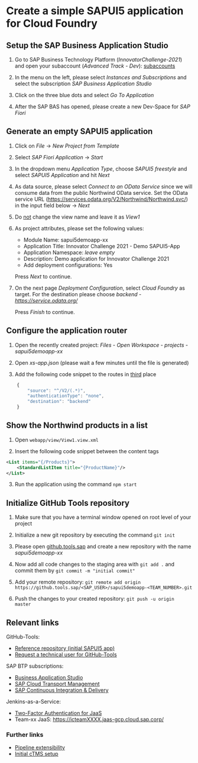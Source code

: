# Create a simple SAPUI5 application for Cloud Foundry

## Setup the SAP Business Application Studio

1. Go to SAP Business Technology Platform (*InnovatorChallenge-2021*) and open your subaccount (*Advanced Track - Dev*): [subaccounts](https://cockpit.eu10.hana.ondemand.com/cockpit/#/globalaccount/724f2b9d-5057-43b4-9b47-2b4702833c2e/subaccounts)

2. In the menu on the left, please select *Instances and Subscriptions* and select the subscription *SAP Business Application Studio*

3. Click on the three blue dots and select *Go To Application*

4. After the SAP BAS has opened, please create a new Dev-Space for *SAP Fiori*

## Generate an empty SAPUI5 application

1. Click on *File* -> *New Project from Template*

2. Select *SAP Fiori Application* -> *Start*

3. In the dropdown menu *Application Type*, choose *SAPUI5 freestyle* and select *SAPUI5 Application* and hit *Next*

4. As data source, please select *Connect to an OData Service* since we will consume data from the public Northwind OData service. Set the OData service URL (https://services.odata.org/V2/Northwind/Northwind.svc/) in the input field below -> *Next*

5. Do <ins>not</ins> change the view name and leave it as *View1*

6. As project attributes, please set the following values:
    - Module Name: sapui5demoapp-xx
    - Application Title: Innovator Challenge 2021 - Demo SAPUI5-App
    - Application Namespace: *leave empty*
    - Description: Demo application for Innovator Challenge 2021
    - Add deployment configurations: Yes

    Press *Next* to continue.

7. On the next page *Deployment Configuration*, select *Cloud Foundry* as target. For the destination please choose *backend - https://service.odata.org/*

    Press *Finish* to continue.

## Configure the application router

1. Open the recently created project: *Files* - *Open Workspace* - *projects* - *sapui5demoapp-xx*

2. Open *xs-app.json* (please wait a few minutes until the file is generated)

3. Add the following code snippet to the routes in <ins>third</ins> place

```javascript
    {
        "source": "^/V2/(.*)",
        "authenticationType": "none",
        "destination": "backend"
    }
```

## Show the Northwind products in a list

1. Open `webapp/view/View1.view.xml`

2. Insert the following code snippet between the content tags
```xml
<List items="{/Products}">
    <StandardListItem title="{ProductName}"/>
</List>
```

3. Run the application using the command `npm start`

## Initialize GitHub Tools repository

1. Make sure that you have a terminal window opened on root level of your project

2. Initialize a new git repository by executing the command `git init`

3. Please open [github.tools.sap](https://github.tools.sap/) and create a new repository with the name *sapui5demoapp-xx*

4. Now add all code changes to the staging area with `git add .` and commit them by `git commit -m "initial commit"`

5. Add your remote repository: `git remote add origin https://github.tools.sap/<SAP_USER>/sapui5demoapp-<TEAM_NUMBER>.git`

6. Push the changes to your created repository: `git push -u origin master`

## Relevant links

GitHub-Tools:
- [Reference repository (initial SAPUI5 app)](https://github.tools.sap/D070317/ic2021-devops-learning-labs/tree/chapter1-basic-sapui5-app)
- [Request a technical user for GitHub-Tools](https://technical-user-management.github.tools.sap/)

SAP BTP subscriptions:
- [Business Application Studio](https://ic-adv-dev.eu10cf.applicationstudio.cloud.sap/index.html)
- [SAP Cloud Transport Management](https://ic-adv-dev.ts.cfapps.eu10.hana.ondemand.com/main/webapp/index.html)
- [SAP Continuous Integration & Delivery](https://ic-adv-dev.cicd.cfapps.eu10.hana.ondemand.com/ui/index.html)

Jenkins-as-a-Service:
- [Two-Factor Authentication for JaaS](https://accounts.sap.com/ui/protected/profilemanagement)
- Team-xx JaaS: https://icteamXXXX.jaas-gcp.cloud.sap.corp/

### Further links

- [Pipeline extensibility](https://www.project-piper.io/extensibility/)
- [Initial cTMS setup](https://help.sap.com/viewer/7f7160ec0d8546c6b3eab72fb5ad6fd8/Cloud/en-US/66fd7283c62f48adb23c56fb48c84a60.html)
